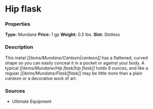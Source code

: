 ﻿---
Title: "Hip flask"
Type: "Mundane"
Price: "1 gp"
Weight: "0.5 lbs."
Slot: "Slotless"
Description: |
  "This metal canteen has a flattened, curved shape so you can easily conceal it in a pocket or against your body. A typical hip flask holds 8 ounces, and like a regular flask may be little more than a plain canteen or a decorative work of art."
Sources: "['Ultimate Equipment']"
---

# Hip flask

### Properties

**Type:** Mundane **Price:** 1 gp **Weight:** 0.5 lbs. **Slot:** Slotless

### Description

This metal _[[items/Mundane/Canteen|canteen]]_ has a flattened, curved shape so you can easily conceal it in a pocket or against your body. A typical _[[items/Mundane/Hip flask|hip flask]]_ holds 8 ounces, and like a regular _[[items/Mundane/Flask|flask]]_ may be little more than a plain _canteen_ or a decorative work of art.

### Sources

* Ultimate Equipment